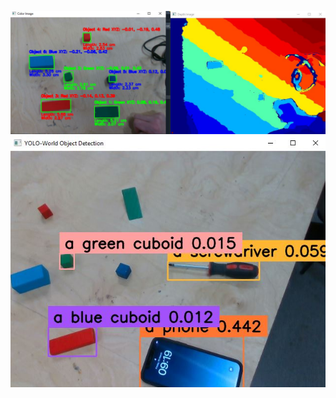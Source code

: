 ![Figure](https://github.com/UOMLIN/Group3_LeoRover/blob/main/Pictures/Detection/MicrosoftTeams-image.jpeg)
![Figure2](https://github.com/UOMLIN/Group3_LeoRover/blob/main/Pictures/Detection/MicrosoftTeams-image2.jpeg)
